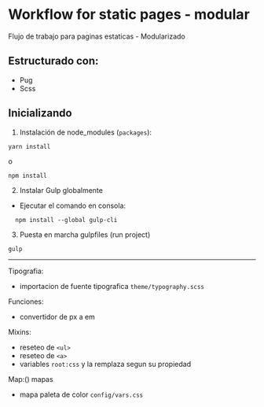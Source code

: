 # Workflow for static pages - modular

Flujo de trabajo para paginas estaticas - Modularizado

## Estructurado con:
- Pug
- Scss

## Inicializando

1. Instalación de node_modules (`packages`):
``` 
yarn install
```
o
```
npm install
```

2. Instalar Gulp globalmente
- Ejecutar el comando en consola:
```
  npm install --global gulp-cli
```

3. Puesta en marcha gulpfiles (run project)

```
gulp
```

--- 

Tipografia:
- importacion de fuente tipografica `theme/typography.scss`


Funciones:
- convertidor de px a em

Mixins:
- reseteo de `<ul>`
- reseteo de `<a>`
- variables `root:css` y la remplaza segun su propiedad  


Map:() mapas
- mapa paleta de color `config/vars.css`
